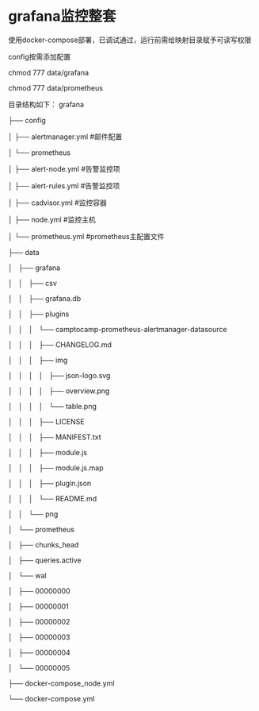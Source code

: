 # grafana监控整套
使用docker-compose部署，已调试通过，运行前需给映射目录赋予可读写权限

config按需添加配置

chmod  777 data/grafana

chmod  777 data/prometheus


目录结构如下：
grafana

├── config

│   ├── alertmanager.yml          #邮件配置

│   └── prometheus

│       ├── alert-node.yml        #告警监控项

│       ├── alert-rules.yml       #告警监控项

│       ├── cadvisor.yml          #监控容器

│       ├── node.yml              #监控主机

│       └── prometheus.yml        #prometheus主配置文件

├── data

│   ├── grafana

│   │   ├── csv

│   │   ├── grafana.db

│   │   ├── plugins

│   │   │   └── camptocamp-prometheus-alertmanager-datasource

│   │   │       ├── CHANGELOG.md

│   │   │       ├── img

│   │   │       │   ├── json-logo.svg

│   │   │       │   ├── overview.png

│   │   │       │   └── table.png

│   │   │       ├── LICENSE

│   │   │       ├── MANIFEST.txt

│   │   │       ├── module.js

│   │   │       ├── module.js.map

│   │   │       ├── plugin.json

│   │   │       └── README.md

│   │   └── png

│   └── prometheus

│       ├── chunks_head

│       ├── queries.active

│       └── wal

│           ├── 00000000

│           ├── 00000001

│           ├── 00000002

│           ├── 00000003

│           ├── 00000004

│           └── 00000005

├── docker-compose_node.yml

└── docker-compose.yml





